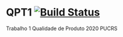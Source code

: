 # QPT1 [![Build Status](https://travis-ci.org/BBordin/QPT1.svg?branch=master)](https://travis-ci.org/BBordin/QPT1)
Trabalho 1 Qualidade de Produto 2020 PUCRS
